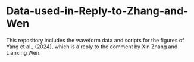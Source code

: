 # Data-used-in-Reply-to-Zhang-and-Wen
This repository includes the waveform data and scripts for the figures of Yang et al., (2024), which is a reply to the comment by Xin Zhang and Lianxing Wen.
